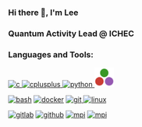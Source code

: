 ### Hi there 👋, I'm Lee
### Quantum Activity Lead @ ICHEC

<h3 align="left">Languages and Tools:</h3>
<p align="left"> 
  <a href="https://www.cprogramming.com/" target="_blank"> <img src="https://devicons.github.io/devicon/devicon.git/icons/c/c-original.svg" alt="c" width="40" height="40"/> </a> 
  <a href="https://www.w3schools.com/cpp/" target="_blank"> <img src="https://devicons.github.io/devicon/devicon.git/icons/cplusplus/cplusplus-original.svg" alt="cplusplus" width="40" height="40"/> </a>
    <a href="https://www.python.org" target="_blank"> <img src="https://devicons.github.io/devicon/devicon.git/icons/python/python-original.svg" alt="python" width="40" height="40"/> </a>
  <a href="https://julialang.org/" target="_blank"> <img src="https://raw.githubusercontent.com/JuliaLang/julia-logo-graphics/master/images/julia-dots.svg" alt="julia" width="40" height="40"/> </a>
  
  <a href="https://www.bash.com/" target="_blank"> <img src="https://bashlogo.com/img/symbol/svg/full_colored_dark.svg" alt="bash" width="40" height="40"/></a> 
  <a href="https://www.docker.com/" target="_blank"> <img src="https://devicons.github.io/devicon/devicon.git/icons/docker/docker-original-wordmark.svg" alt="docker" width="40" height="40"/></a> 
  <a href="https://git-scm.com/" target="_blank"> <img src="https://www.vectorlogo.zone/logos/git-scm/git-scm-icon.svg" alt="git" width="40" height="40"/> </a> 
  <a href="https://www.linux.org/" target="_blank"> <img src="https://devicons.github.io/devicon/devicon.git/icons/linux/linux-original.svg" alt="linux" width="40" height="40"/> </a> 
  
  <a href="https://www.gitlab.com/" target="_blank"> <img src="https://devicons.github.io/devicon/devicon.git/icons/gitlab/gitlab-original.svg" alt="gitlab" width="40" height="40"/></a> 
  <a href="https://www.github.com/" target="_blank"> <img src="https://devicons.github.io/devicon/devicon.git/icons/github/github-original.svg" alt="github" width="40" height="40"/></a> 
  <a href="https://www.open-mpi.org/" target="_blank"> <img src="https://raw.githubusercontent.com/open-mpi/ompi-www/master/images/open-mpi-logo.png" alt="mpi" width="40" height="40"/></a>
  <a href="https://www.dask.org/" target="_blank"> <img src="https://docs.dask.org/en/latest/_images/dask_stacked.svg" alt="mpi" width="40" height="40"/></a> 
 </p>

<!--
**mlxd/mlxd** is a ✨ _special_ ✨ repository because its `README.md` (this file) appears on your GitHub profile.

Here are some ideas to get you started:

- 🔭 I’m currently working on ...
- 🌱 I’m currently learning ...
- 👯 I’m looking to collaborate on ...
- 🤔 I’m looking for help with ...
- 💬 Ask me about ...
- 📫 How to reach me: ...
- 😄 Pronouns: ...
- ⚡ Fun fact: ...
-->


